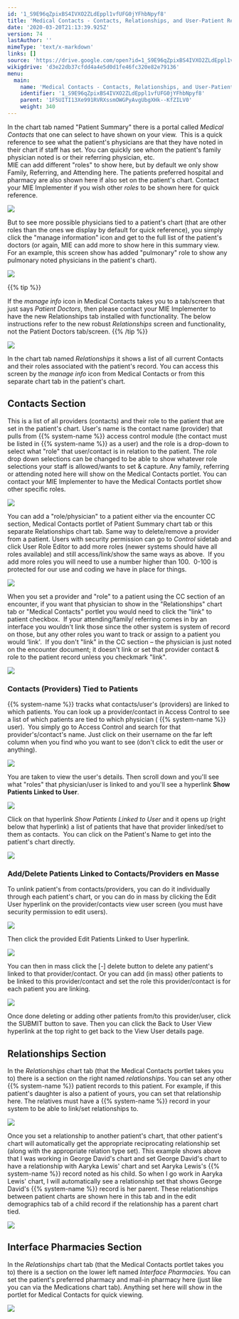 ```yaml
---
id: '1_S9E96qZpixBS4IVXO2ZLdEppl1vfUFG0jYFhbNpyf8'
title: 'Medical Contacts - Contacts, Relationships, and User-Patient Relationships'
date: '2020-03-20T21:13:39.925Z'
version: 74
lastAuthor: ''
mimeType: 'text/x-markdown'
links: []
source: 'https://drive.google.com/open?id=1_S9E96qZpixBS4IVXO2ZLdEppl1vfUFG0jYFhbNpyf8'
wikigdrive: 'd3e22db37cfdd4a4e5d0d1fe46fc320e82e79136'
menu:
  main:
    name: 'Medical Contacts - Contacts, Relationships, and User-Patient Relationships'
    identifier: '1_S9E96qZpixBS4IVXO2ZLdEppl1vfUFG0jYFhbNpyf8'
    parent: '1F5UITI13Xe991RVRXssmOWGPyAvgUbgXHk--KfZILV0'
    weight: 340
---
```

In the chart tab named "Patient Summary" there is a portal called *Medical Contacts* that one can select to have shown on your view.  This is a quick reference to see what the patient's physicians are that they have noted in their chart if staff has set. You can quickly see whom the patient's family physician noted is or their referring physician, etc.  
MIE can add different "roles" to show here, but by default we only show Family, Referring, and Attending here. The patients preferred hospital and pharmacy are also shown here if also set on the patient's chart. Contact your MIE Implementer if you wish other *roles* to be shown here for quick reference.
  
![](../medical-contacts-contacts-relationships-and-user-patient-relationships.assets/e3a0a3c820e278756c08a6f6cc4ef583.png)  

But to see more possible physicians tied to a patient's chart (that are other roles than the ones we display by default for quick reference), you simply click the "manage information" icon and get to the full list of the patient's doctors (or again, MIE can add more to show here in this summary view.  For an example, this screen show has added "pulmonary" role to show any pulmonary noted physicians in the patient's chart).
  
![](../medical-contacts-contacts-relationships-and-user-patient-relationships.assets/682c5af2f3241586fc3cf7ecb640157d.png)  

{{% tip %}}

If the *manage info* icon in Medical Contacts takes you to a tab/screen that just says *Patient Doctors*, then please contact your MIE Implementer to have the new Relationships tab installed with functionality. The below instructions refer to the new robust *Relationships* screen and functionality, not the Patient Doctors tab/screen.
{{% /tip %}}
  
![](../medical-contacts-contacts-relationships-and-user-patient-relationships.assets/4ece8818a3783ab9648817ce50d9ddfa.png)  

In the chart tab named *Relationships* it shows a list of all current Contacts and their roles associated with the patient's record. You can access this screen by the *manage info* icon from Medical Contacts or from this separate chart tab in the patient's chart.
  
## Contacts Section  

This is a list of all providers (contacts) and their role to the patient that are set in the patient's chart. User's name is the contact name (provider) that pulls from {{% system-name %}} access control module (the contact must be listed in {{% system-name %}} as a user) and the role is a drop-down to select what "role" that user/contact is in relation to the patient. The *role* drop down selections can be changed to be able to show whatever role selections your staff is allowed/wants to set & capture. Any family, referring or attending noted here will show on the Medical Contacts portlet. You can contact your MIE Implementer to have the Medical Contacts portlet show other specific roles.
  
![](../medical-contacts-contacts-relationships-and-user-patient-relationships.assets/c0a0cd533f7f14ea7283c4ee0d9d3f04.png)  

You can add a "role/physician" to a patient either via the encounter CC section, Medical Contacts portlet of Patient Summary chart tab or this separate Relationships chart tab. Same way to delete/remove a provider from a patient.
Users with security permission can go to *Control* sidetab and click User Role Editor to add more roles (newer systems should have all roles available) and still access/link/show the same ways as above.  If you add more roles you will need to use a number higher than 100.  0-100 is protected for our use and coding we have in place for things.
  
![](../medical-contacts-contacts-relationships-and-user-patient-relationships.assets/86616233eeadab0e529021e4e92ba4d7.png)  

When you set a provider and "role" to a patient using the CC section of an encounter, if you want that physician to show in the "Relationships" chart tab or "Medical Contacts" portlet you would need to click the "link" to patient checkbox.  If your attending/family/ referring comes in by an interface you wouldn't link those since the other system is system of record on those, but any other roles you want to track or assign to a patient you would ‘link'.  If you don't "link" in the CC section – the physician is just noted on the encounter document; it doesn't link or set that provider contact & role to the patient record unless you checkmark "link".
  
![](../medical-contacts-contacts-relationships-and-user-patient-relationships.assets/b407309208c9fd0e3d8e8c0a98459e17.png)  

  
### Contacts (Providers) Tied to Patients  

{{% system-name %}} tracks what contacts/user's (providers) are linked to which patients. You can look up a provider/contact in Access Control to see a list of which patients are tied to which physician ( {{% system-name %}} user).  You simply go to Access Control and search for that provider's/contact's name.
Just click on their username on the far left column when you find who you want to see (don't click to edit the user or anything).
  
![](../medical-contacts-contacts-relationships-and-user-patient-relationships.assets/0ce74ddb7c9c63e248721b3e5f8158ed.png)  

You are taken to view the user's details. Then scroll down and you'll see what "roles" that physician/user is linked to and you'll see a hyperlink **Show Patients Linked to User**.
  
![](../medical-contacts-contacts-relationships-and-user-patient-relationships.assets/8dec7767b45a61591231aef175d50767.png)  

Click on that hyperlink *Show Patients Linked to User* and it opens up (right below that hyperlink) a list of patients that have that provider linked/set to them as contacts.  You can click on the Patient's Name to get into the patient's chart directly.
  
![](../medical-contacts-contacts-relationships-and-user-patient-relationships.assets/7a7fd0d01200ab613f7a1f240dd8a46a.png)  

  
### Add/Delete Patients Linked to Contacts/Providers en Masse  

To unlink patient's from contacts/providers, you can do it individually through each patient's chart, or you can do in mass by clicking the Edit User hyperlink on the provider/contacts view user screen (you must have security permission to edit users).
  
![](../medical-contacts-contacts-relationships-and-user-patient-relationships.assets/1d89d68eb3fbac7e31c46267f27313ff.png)  

Then click the provided Edit Patients Linked to User hyperlink.
  
![](../medical-contacts-contacts-relationships-and-user-patient-relationships.assets/b7c5feaa33b420b807bf9a6772afe4d5.png)  

You can then in mass click the [-] delete button to delete any patient's linked to that provider/contact. Or you can add (in mass) other patients to be linked to this provider/contact and set the role this provider/contact is for each patient you are linking.
  
![](../medical-contacts-contacts-relationships-and-user-patient-relationships.assets/bbd3a45f2b9489133cd407cecc683144.png)  

Once done deleting or adding other patients from/to this provider/user, click the SUBMIT button to save. Then you can click the Back to User View hyperlink at the top right to get back to the View User details page.
  
## Relationships Section  

In the *Relationships* chart tab (that the Medical Contacts portlet takes you to) there is a section on the right named *relationships*. You can set any other {{% system-name %}} patient records to this patient. For example, if this patient's daughter is also a patient of yours, you can set that relationship here. The relatives must have a {{% system-name %}} record in your system to be able to link/set relationships to.
  
![](../medical-contacts-contacts-relationships-and-user-patient-relationships.assets/5a513f293c669dc6fbca575526358d66.png)  

Once you set a relationship to another patient's chart, that other patient's chart will automatically get the appropriate reciprocating relationship set (along with the appropriate relation type set). This example shows above that I was working in George David's chart and set George David's chart to have a relationship with Aaryka Lewis' chart and set Aaryka Lewis's {{% system-name %}} record noted as his child.
So when I go work in Aaryka Lewis' chart, I will automatically see a relationship set that shows George David's {{% system-name %}} record is her parent. These relationships between patient charts are shown here in this tab and in the edit demographics tab of a child record if the relationship has a parent chart tied.
  
![](../medical-contacts-contacts-relationships-and-user-patient-relationships.assets/d3a73349f4ab755d6709752578408630.png)  

  
## Interface Pharmacies Section  

In the *Relationships* chart tab (that the Medical Contacts portlet takes you to) there is a section on the lower left named *Interface Pharmacies.* You can set the patient's preferred pharmacy and mail-in pharmacy here (just like you can via the Medications chart tab). Anything set here will show in the portlet for Medical Contacts for quick viewing.
  
![](../medical-contacts-contacts-relationships-and-user-patient-relationships.assets/bc03fa0815fbd8123edd9b2774098ce6.png)  


